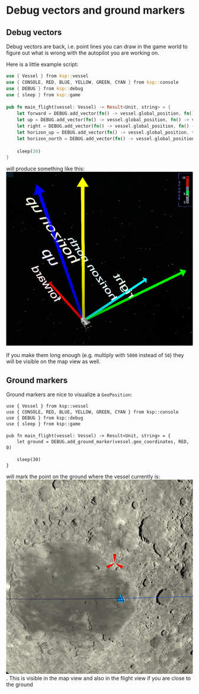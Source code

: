 # Debug vectors and ground markers

## Debug vectors

Debug vectors are back, i.e. point lines you can draw in the game world to figure out what is wrong with the autopilot you are working on.

Here is a little example script:
```rust
use { Vessel } from ksp::vessel
use { CONSOLE, RED, BLUE, YELLOW, GREEN, CYAN } from ksp::console
use { DEBUG } from ksp::debug
use { sleep } from ksp::game

pub fn main_flight(vessel: Vessel) -> Result<Unit, string> = {
    let forward = DEBUG.add_vector(fn() -> vessel.global_position, fn() -> vessel.global_facing.vector * 50, RED, "forward", 1)
    let up = DEBUG.add_vector(fn() -> vessel.global_position, fn() -> vessel.global_facing.up_vector * 50, BLUE, "up", 1)
    let right = DEBUG.add_vector(fn() -> vessel.global_position, fn() -> vessel.global_facing.right_vector * 50, GREEN, "right", 1)
    let horizon_up = DEBUG.add_vector(fn() -> vessel.global_position, fn() -> vessel.global_up * 50, YELLOW, "horizon up", 1)
    let horizon_north = DEBUG.add_vector(fn() -> vessel.global_position, fn() -> vessel.global_north * 50, CYAN, "horizon north", 1)

    sleep(30)
}
```

will produce something like this: ![Debug_vectors](debug_vectors.png)

If you make them long enough (e.g. multiply with `5000` instead of `50`) they will be visible on the map view as well.

## Ground markers

Ground markers are nice to visualize a `GeoPosition`:

```
use { Vessel } from ksp::vessel
use { CONSOLE, RED, BLUE, YELLOW, GREEN, CYAN } from ksp::console
use { DEBUG } from ksp::debug
use { sleep } from ksp::game

pub fn main_flight(vessel: Vessel) -> Result<Unit, string> = {
    let ground = DEBUG.add_ground_marker(vessel.geo_coordinates, RED, 0)

    sleep(30)
}
```
will mark the point on the ground where the vessel currently is: ![Ground marker](ground_marker.png).
This is visible in the map view and also in the flight view if you are close to the ground